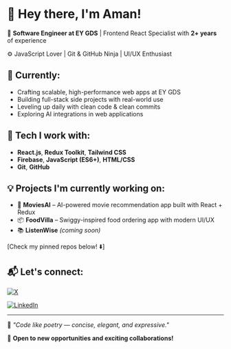 # 👋 Hey there, I'm Aman!

🎯 **Software Engineer at EY GDS** | Frontend React Specialist with **2+ years** of experience

⚙️ JavaScript Lover | Git & GitHub Ninja | UI/UX Enthusiast

## 🚀 Currently:
* Crafting scalable, high-performance web apps at EY GDS
* Building full-stack side projects with real-world use
* Leveling up daily with clean code & clean commits
* Exploring AI integrations in web applications

## 🧠 Tech I work with:
* **React.js**, **Redux Toolkit**, **Tailwind CSS**
* **Firebase**, **JavaScript (ES6+)**, **HTML/CSS**
* **Git**, **GitHub**

## 💡 Projects I'm currently working on:
* 🍿 **MoviesAI** – AI-powered movie recommendation app built with React + Redux
* 📦 **FoodVilla** – Swiggy-inspired food ordering app with modern UI/UX
* 📚 **ListenWise** *(coming soon)* 

[Check my pinned repos below! ⬇️]

## 📬 Let's connect:

[![X](https://img.shields.io/badge/X-000000?style=for-the-badge&logo=x&logoColor=white)](https://x.com/md_aman0109)

[![LinkedIn](https://img.shields.io/badge/LinkedIn-0077B5?style=for-the-badge&logo=linkedin&logoColor=white)](https://linkedin.com/in/mdaman0109)

---

💭 *"Code like poetry — concise, elegant, and expressive."*

🌟 **Open to new opportunities and exciting collaborations!**
